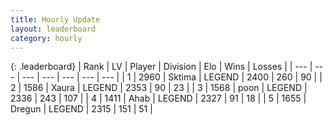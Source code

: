 ```yaml
---
title: Hourly Update
layout: leaderboard
category: hourly
---
```


{: .leaderboard}
| Rank | LV | Player | Division | Elo | Wins | Losses |
| --- | --- | --- | --- | --- | --- | --- |
| <span data-change="0">1</span> | 2960 | <span title="ID: 353063">Sktima</span> | LEGEND | <span data-change="0">2400</span> | <span data-change="0">260</span> | <span data-change="0">90</span> |
| <span data-change="0">2</span> | 1586 | <span title="ID: 200908">Xaura</span> | LEGEND | <span data-change="0">2353</span> | <span data-change="0">90</span> | <span data-change="0">23</span> |
| <span data-change="0">3</span> | 1568 | <span title="ID: 540690">poon</span> | LEGEND | <span data-change="0">2336</span> | <span data-change="0">243</span> | <span data-change="0">107</span> |
| <span data-change="0">4</span> | 1411 | <span title="ID: 402846">Ahab</span> | LEGEND | <span data-change="0">2327</span> | <span data-change="0">91</span> | <span data-change="0">18</span> |
| <span data-change="0">5</span> | 1655 | <span title="ID: 337810">Dregun</span> | LEGEND | <span data-change="0">2315</span> | <span data-change="0">151</span> | <span data-change="0">51</span> |